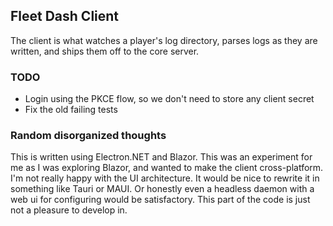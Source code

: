 ## Fleet Dash Client

The client is what watches a player's log directory, parses logs as they are written, and ships them off to the core server.

### TODO

* Login using the PKCE flow, so we don't need to store any client secret
* Fix the old failing tests

### Random disorganized thoughts

This is written using Electron.NET and Blazor. This was an experiment for me as I was exploring Blazor, and wanted to make the client cross-platform. I'm not really happy with the UI architecture. It would be nice to rewrite it in something like Tauri or MAUI. Or honestly even a headless daemon with a web ui for configuring would be satisfactory. This part of the code is just not a pleasure to develop in.
